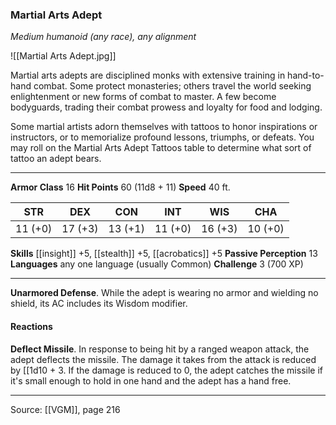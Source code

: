 ### Martial Arts Adept
_Medium humanoid (any race), any alignment_

![[Martial Arts Adept.jpg]]

Martial arts adepts are disciplined monks with extensive training in hand-to-hand combat. Some protect monasteries; others travel the world seeking enlightenment or new forms of combat to master. A few become bodyguards, trading their combat prowess and loyalty for food and lodging.

Some martial artists adorn themselves with tattoos to honor inspirations or instructors, or to memorialize profound lessons, triumphs, or defeats. You may roll on the Martial Arts Adept Tattoos table to determine what sort of tattoo an adept bears.





---

**Armor Class** 16
**Hit Points** 60 (11d8 + 11)
**Speed** 40 ft.

| STR     | DEX     | CON     | INT     | WIS     | CHA     |
|---------|---------|---------|---------|---------|---------|
| 11 (+0) | 17 (+3) | 13 (+1) | 11 (+0) | 16 (+3) | 10 (+0) |

**Skills** [[insight]] +5, [[stealth]] +5, [[acrobatics]] +5
**Passive Perception** 13
**Languages** any one language (usually Common)
**Challenge** 3 (700 XP)

---

**Unarmored Defense**. While the adept is wearing no armor and wielding no shield, its AC includes its Wisdom modifier.

#### Reactions
**Deflect Missile**. In response to being hit by a ranged weapon attack, the adept deflects the missile. The damage it takes from the attack is reduced by [[1d10 + 3. If the damage is reduced to 0, the adept catches the missile if it's small enough to hold in one hand and the adept has a hand free.


---

Source: [[VGM]], page 216